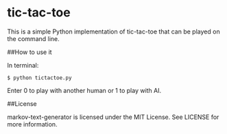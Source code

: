 tic-tac-toe
===========

This is a simple Python implementation of tic-tac-toe that can be played on the command line.

##How to use it

In terminal:

    $ python tictactoe.py

Enter 0 to play with another human or 1 to play with AI.

##License

markov-text-generator is licensed under the MIT License. See LICENSE for more information.